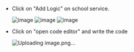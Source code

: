 * Click on "Add Logic" on school service.

  ![image](https://github.com/MdSaddamKazmi/CAPwithVisualTools/assets/54942497/bcd7739e-8b55-4ddf-92e8-1424775af420)
  ![image](https://github.com/MdSaddamKazmi/CAPwithVisualTools/assets/54942497/d25961e7-53f5-44d8-8a43-7803a6410c1b)
  ![image](https://github.com/MdSaddamKazmi/CAPwithVisualTools/assets/54942497/7dd1b40f-1aa9-49ff-8347-a9463c1468e6)
* Click on "open code editor" and write the code

  ![Uploading image.png…]()


  

  


